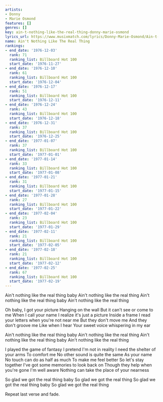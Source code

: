 ```yaml
---
artists:
- Donny
- Marie Osmond
features: []
genres: []
key: ain-t-nothing-like-the-real-thing-donny-marie-osmond
lyrics_url: https://www.musixmatch.com/lyrics/Donny-Marie-Osmond/Ain-t-Nothing-Like-the-Real-Thing
name: Ain't Nothing Like The Real Thing
rankings:
- end_date: '1976-12-03'
  rank: 71
  ranking_list: Billboard Hot 100
  start_date: '1976-11-27'
- end_date: '1976-12-10'
  rank: 61
  ranking_list: Billboard Hot 100
  start_date: '1976-12-04'
- end_date: '1976-12-17'
  rank: 51
  ranking_list: Billboard Hot 100
  start_date: '1976-12-11'
- end_date: '1976-12-24'
  rank: 43
  ranking_list: Billboard Hot 100
  start_date: '1976-12-18'
- end_date: '1976-12-31'
  rank: 37
  ranking_list: Billboard Hot 100
  start_date: '1976-12-25'
- end_date: '1977-01-07'
  rank: 37
  ranking_list: Billboard Hot 100
  start_date: '1977-01-01'
- end_date: '1977-01-14'
  rank: 33
  ranking_list: Billboard Hot 100
  start_date: '1977-01-08'
- end_date: '1977-01-21'
  rank: 31
  ranking_list: Billboard Hot 100
  start_date: '1977-01-15'
- end_date: '1977-01-28'
  rank: 27
  ranking_list: Billboard Hot 100
  start_date: '1977-01-22'
- end_date: '1977-02-04'
  rank: 23
  ranking_list: Billboard Hot 100
  start_date: '1977-01-29'
- end_date: '1977-02-11'
  rank: 21
  ranking_list: Billboard Hot 100
  start_date: '1977-02-05'
- end_date: '1977-02-18'
  rank: 21
  ranking_list: Billboard Hot 100
  start_date: '1977-02-12'
- end_date: '1977-02-25'
  rank: 67
  ranking_list: Billboard Hot 100
  start_date: '1977-02-19'
---
```

Ain't nothing like the real thing baby
Ain't nothing like the real thing
Ain't nothing like the real thing baby
Ain't nothing like the real thing

Oh baby, I got your picture
Hanging on the wall
But it can't see or come to me
When I call your name
I realize it's just a picture
Inside a frame
I read your letters when you're not near me
But they don't move me
And they don't groove me
Like when I hear
Your sweet voice whispering in my ear

Ain't nothing like the real thing baby
Ain't nothing like the real thing
Ain't nothing like the real thing baby
Ain't nothing like the real thing

I played the game of fantasy
I pretend I'm not in reality
I need the shelter of your arms
To comfort me
No other sound is quite the same
As your name
No touch can do as half as much
To make me feel better
So let's stay together
I've got some memories to look back on
Though they help when you're gone
I'm well aware
Nothing can take the place of your nearness

So glad we got the real thing baby
So glad we got the real thing
So glad we got the real thing baby
So glad we got the real thing

Repeat last verse and fade.
